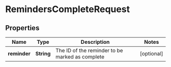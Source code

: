

# RemindersCompleteRequest


## Properties

| Name | Type | Description | Notes |
|------------ | ------------- | ------------- | -------------|
|**reminder** | **String** | The ID of the reminder to be marked as complete |  [optional] |



